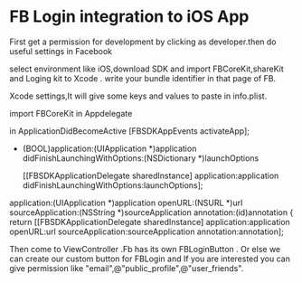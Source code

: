 # FB Login integration to iOS App
 First get a permission for development by clicking as developer.then do useful settings in Facebook 

select environment like iOS,download SDK and import FBCoreKit,shareKit and Loging kit to Xcode . 
write your bundle identifier in that page of FB.

Xcode settings,It will give some keys and values to paste in info.plist.

import FBCoreKit in Appdelegate 

in ApplicationDidBecomeActive     [FBSDKAppEvents activateApp];

- (BOOL)application:(UIApplication *)application didFinishLaunchingWithOptions:(NSDictionary *)launchOptions 

    [[FBSDKApplicationDelegate sharedInstance] application:application
                             didFinishLaunchingWithOptions:launchOptions];



application:(UIApplication *)application
            openURL:(NSURL *)url
  sourceApplication:(NSString *)sourceApplication
         annotation:(id)annotation {
    return [[FBSDKApplicationDelegate sharedInstance] application:application
                                                          openURL:url
                                                sourceApplication:sourceApplication
                                                       annotation:annotation];



Then come to ViewController .Fb has its own FBLoginButton .
Or else we can create our custom button for FBLogin and If you are interested you can give permission like "email",@"public_profile",@"user_friends".



